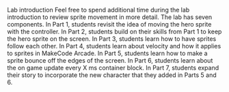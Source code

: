 Lab introduction
Feel free to spend additional time during the lab introduction to review sprite movement in more detail.
The lab has seven components.
In Part 1, students revisit the idea of moving the hero sprite with the controller.
In Part 2, students build on their skills from Part 1 to keep the hero sprite on the screen.
In Part 3, students learn how to have sprites follow each other.
In Part 4, students learn about velocity and how it applies to sprites in MakeCode Arcade.
In Part 5, students learn how to make a sprite bounce off the edges of the screen.
In Part 6, students learn about the on game update every X ms container block.
In Part 7, students expand their story to incorporate the new character that they added in Parts 5 and 6.
